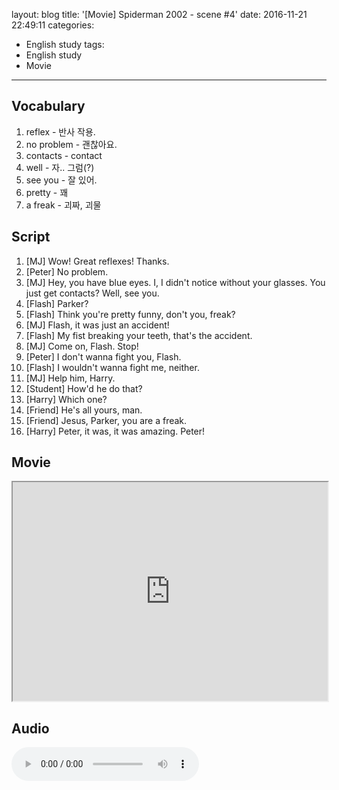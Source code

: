 layout: blog
title: '[Movie] Spiderman 2002 - scene #4'
date: 2016-11-21 22:49:11
categories: 
- English study
tags:
- English study
- Movie
---


## Vocabulary
1. reflex - 반사 작용.
1. no problem - 괜찮아요.
1. contacts - contact
1. well - 자.. 그럼(?)
1. see you - 잘 있어.
1. pretty - 꽤
1. a freak - 괴짜, 괴물


## Script
1. [MJ] Wow! Great reflexes! Thanks.
1. [Peter] No problem.
1. [MJ] Hey, you have blue eyes. I, I didn't notice without your glasses. You just get contacts? Well, see you.
1. [Flash] Parker?
1. [Flash] Think you're pretty funny, don't you, freak?
1. [MJ] Flash, it was just an accident!
1. [Flash] My fist breaking your teeth, that's the accident.
1. [MJ] Come on, Flash. Stop!
1. [Peter] I don't wanna fight you, Flash.
1. [Flash] I wouldn't wanna fight me, neither.
1. [MJ] Help him, Harry.
1. [Student] How'd he do that?
1. [Harry] Which one?
1. [Friend] He's all yours, man.
1. [Friend] Jesus, Parker, you are a freak.
1. [Harry] Peter, it was, it was amazing. Peter!


## Movie
<iframe src="https://drive.google.com/file/d/0B9gDC0WDShzmY1VJdUc0VEdBZm8/preview" width="100%" height="350"></iframe>


## Audio
<audio controls="controls">
  <source type="audio/mp3" src="http://docs.google.com/uc?export=open&id=0B9gDC0WDShzmY3BTWmJPMTh2SjQ"></source>
  <p>Your browser does not support the audio element.</p>
</audio>

